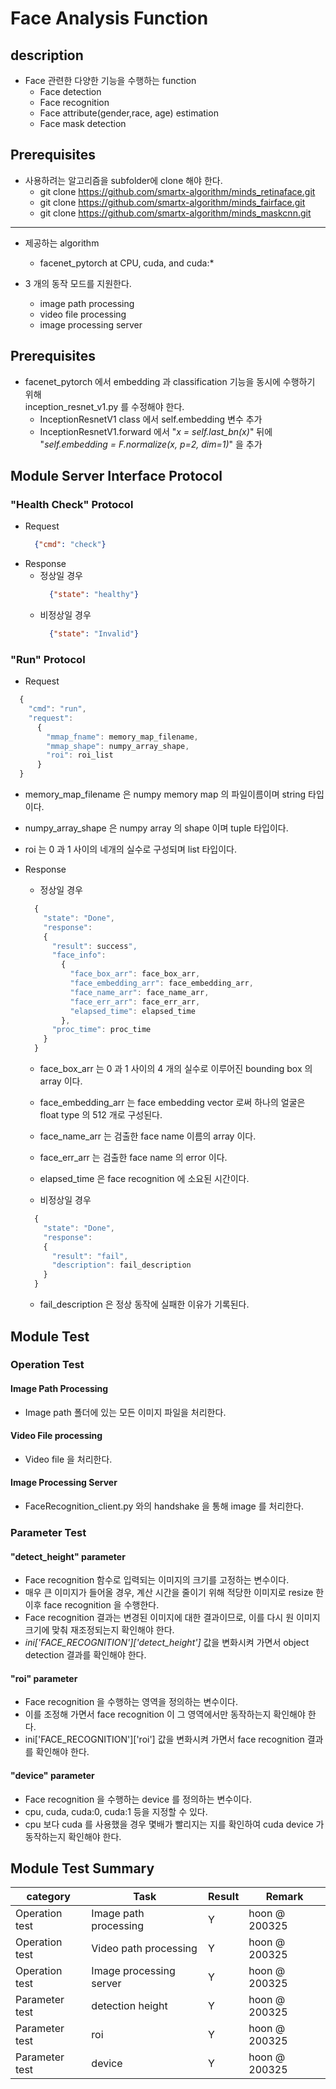 
# Face Analysis Function

## description
* Face 관련한 다양한 기능을 수행하는 function
  * Face detection
  * Face recognition
  * Face attribute(gender,race, age) estimation
  * Face mask detection

## Prerequisites
* 사용하려는 알고리즘을 subfolder에 clone 해야 한다.
  * git clone https://github.com/smartx-algorithm/minds_retinaface.git
  * git clone https://github.com/smartx-algorithm/minds_fairface.git
  * git clone https://github.com/smartx-algorithm/minds_maskcnn.git
 
------------------







* 제공하는 algorithm
  * facenet_pytorch at CPU, cuda, and cuda:*


* 3 개의 동작 모드를 지원한다.
  * image path processing
  * video file processing
  * image processing server

## Prerequisites

* facenet_pytorch 에서 embedding 과 classification 기능을 동시에 수행하기 위해   
  inception_resnet_v1.py 를 수정해야 한다.
  * InceptionResnetV1 class 에서 self.embedding 변수 추가
  * InceptionResnetV1.forward 에서 "*x = self.last_bn(x)*" 뒤에   
    "*self.embedding = F.normalize(x, p=2, dim=1)*" 을 추가

## Module Server Interface Protocol

### "**Health Check**" Protocol  
* Request   
  ```json
    {"cmd": "check"}
  ```
* Response
  * 정상일 경우   
    ```json
      {"state": "healthy"}
    ```
  * 비정상일 경우   
    ```json
      {"state": "Invalid"}
    ```

### "**Run**" Protocol  
* Request
```javascript
  {     
    "cmd": "run",   
    "request":
      {
        "mmap_fname": memory_map_filename,   
        "mmap_shape": numpy_array_shape,   
        "roi": roi_list
      }
  }
```
  * memory_map_filename 은 numpy memory map 의 파일이름이며 string 타입이다.   
  * numpy_array_shape 은 numpy array 의 shape 이며 tuple 타입이다.
  * roi 는 0 과 1 사이의 네개의 실수로 구성되며 list 타입이다.

* Response
  * 정상일 경우
  ```javascript
    {
      "state": "Done",
      "response":
      {
        "result": success",
        "face_info":
          {
            "face_box_arr": face_box_arr,
            "face_embedding_arr": face_embedding_arr, 
            "face_name_arr": face_name_arr,
            "face_err_arr": face_err_arr,
            "elapsed_time": elapsed_time
          },
        "proc_time": proc_time
      }
    }   
  ```   
    * face_box_arr 는 0 과 1 사이의 4 개의 실수로 이루어진 bounding box 의 array 이다.
    * face_embedding_arr 는 face embedding vector 로써 하나의 얼굴은 float type 의 512 개로 구성된다.
    * face_name_arr 는 검출한 face name 이름의 array 이다.
    * face_err_arr 는 검출한 face name 의 error 이다.
    * elapsed_time 은 face recognition 에 소요된 시간이다.   

  * 비정상일 경우
  ```javascript
    {
      "state": "Done",
      "response":
      {
        "result": "fail",
        "description": fail_description
      }
    }
    ```
    * fail_description 은 정상 동작에 실패한 이유가 기록된다.

## Module Test

### Operation Test

#### Image Path Processing    
* Image path 폴더에 있는 모든 이미지 파일을 처리한다.

#### Video File processing
* Video file 을 처리한다.

#### Image Processing Server
* FaceRecognition_client.py 와의 handshake 을 통해 image 를 처리한다.

### Parameter Test

#### "detect_height" parameter
* Face recognition 함수로 입력되는 이미지의 크기를 고정하는 변수이다.
* 매우 큰 이미지가 들어올 경우, 계산 시간을 줄이기 위해 적당한 이미지로 resize 한 이후 face recognition 을 수행한다.
* Face recognition 결과는 변경된 이미지에 대한 결과이므로, 이를 다시 원 이미지 크기에 맞춰 재조정되는지 확인해야 한다.
* *ini['FACE_RECOGNITION']['detect_height']* 값을 변화시켜 가면서 object detection 결과를 확인해야 한다.

#### "roi" parameter
* Face recognition 을 수행하는 영역을 정의하는 변수이다.
* 이를 조정해 가면서 face recognition 이 그 영역에서만 동작하는지 확인해야 한다.
* ini['FACE_RECOGNITION']['roi'] 값을 변화시켜 가면서 face recognition 결과를 확인해야 한다.

#### "device" parameter
* Face recognition 을 수행하는 device 를 정의하는 변수이다.
* cpu, cuda, cuda:0, cuda:1 등을 지정할 수 있다.
* cpu 보다 cuda 를 사용했을 경우 몇배가 빨리지는 지를 확인하여 cuda device 가 동작하는지 확인해야 한다.

## Module Test Summary
| category | Task | Result | Remark |
| -------- | -----| ----------- | ------ |
| Operation test | Image path processing   | Y | hoon @ 200325|
| Operation test | Video path processing   | Y | hoon @ 200325|
| Operation test | Image processing server | Y | hoon @ 200325|
| Parameter test | detection height        | Y | hoon @ 200325|
| Parameter test | roi                     | Y | hoon @ 200325|
| Parameter test | device                  | Y | hoon @ 200325|

